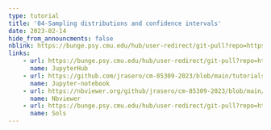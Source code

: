 ```yaml
---
type: tutorial
title: '04-Sampling distributions and confidence intervals'
date: 2023-02-14
hide_from_announcments: false
nblink: https://bunge.psy.cmu.edu/hub/user-redirect/git-pull?repo=https%3A%2F%2Fgithub.com%2Fjrasero%2Fcm-85309-2023&urlpath=tree%2Fcm-85309-2023%2Ftutorials%2Fweek-4%2F04-Sampling_and_confidence_intervals.ipynb&branch=main
links:
    - url: https://bunge.psy.cmu.edu/hub/user-redirect/git-pull?repo=https%3A%2F%2Fgithub.com%2Fjrasero%2Fcm-85309-2023&urlpath=tree%2Fcm-85309-2023%2Ftutorials%2Fweek-4%2F04-Sampling_and_confidence_intervals.ipynb&branch=main
      name: JupyterHub
    - url: https://github.com/jrasero/cm-85309-2023/blob/main/tutorials/week-4/04-Sampling_and_confidence_intervals.ipynb
      name: Jupyter-notebook
    - url: https://nbviewer.org/github/jrasero/cm-85309-2023/blob/main/tutorials/week-4/04-Sampling_and_confidence_intervals.ipynb
      name: Nbviewer
    - url: https://bunge.psy.cmu.edu/hub/user-redirect/git-pull?repo=https%3A%2F%2Fgithub.com%2Fjrasero%2Fcm-85309-2023&branch=main&urlpath=tree%2Fcm-85309-2023%2Ftutorials%2Fweek-4%2F04-Sampling_and_confidence_intervals_w_sols.ipynb
      name: Sols
---
```

